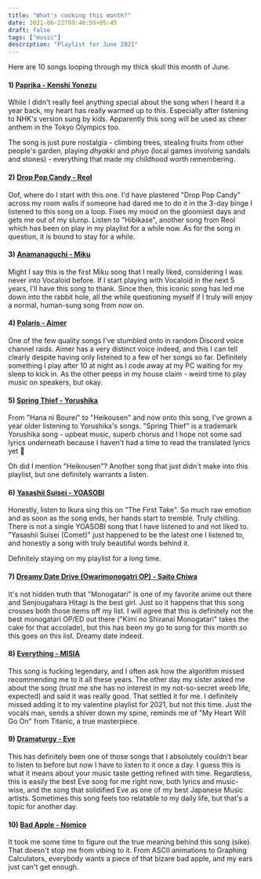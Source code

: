 ```yaml
---
title: "What's cooking this month?"
date: 2021-06-22T09:48:59+05:45
draft: false 
tags: ["music"]
description: "Playlist for June 2021"
---
```


Here are 10 songs looping through my thick skull this month of June.

#### 1) [Paprika - Kenshi Yonezu](https://www.youtube.com/watch?v=s582L3gujnw)
While I didn't really feel anything special about the song when I heard it a year back, my heart has really warmed up to this. Especially after listening to NHK's version sung by kids. Apparently this song will be used as cheer anthem in the Tokyo Olympics too.

The song is just pure nostalgia - climbing trees, stealing fruits from other people's garden, playing *dhyakki* and *phiyo* (local games involving sandals and stones) - everything that made my childhood worth remembering.

#### 2) [Drop Pop Candy - Reol](https://www.youtube.com/watch?v=9eyyhtOrKPI)
Oof, where do I start with this one. I'd have plastered "Drop Pop Candy" across my room walls if someone had dared me to do it in the 3-day binge I listened to this song on a loop. Fixes my mood on the gloomiest days and gets me out of my slump. Listen to "Hibikase", another song from Reol which has been on play in my playlist for a while now. As for the song in question, it is bound to stay for a while.

#### 3) [Anamanaguchi - Miku](https://www.youtube.com/watch?v=NocXEwsJGOQ)
Might I say this is the first Miku song that I really liked, considering I was never into Vocaloid before. If I start playing with Vocaloid in the next 5 years, I'll have this song to thank. Since then, this iconic song has led me down into the rabbit hole, all the while questioning myself if I truly will enjoy a normal, human-sung song from now on.

#### 4) [Polaris - Aimer](https://www.youtube.com/watch?v=NJkQzZOdOsI)
One of the few quality songs I've stumbled onto in random Discord voice channel raids. Aimer has a very distinct voice indeed, and this I can tell clearly despite having only listened to a few of her songs so far. Definitely something I play after 10 at night as I code away at my PC waiting for my sleep to kick in. As the other peeps in my house claim - weird time to play music on speakers, but okay.

#### 5) [Spring Thief - Yorushika](https://www.youtube.com/watch?v=Sw1Flgub9s8)
From "Hana ni Bourei" to "Heikousen" and now onto this song, I've grown a year older listening to Yorushika's songs. "Spring Thief" is a  trademark Yorushika song - upbeat music, superb chorus and I hope not some sad lyrics underneath because I haven't had a time to read the translated lyrics yet :eyes:

Oh did I mention "Heikousen"? Another song that just didn't make into this playlist, but one definitely warrants a listen.

#### 6) [Yasashii Suisei - YOASOBI](https://www.youtube.com/watch?v=VyvhvlYvRnc)
Honestly, listen to Ikura sing this on "The First Take". So much raw emotion and as soon as the song ends, her hands start to tremble. Truly chilling. There is not a single YOASOBI song that I have listened to and not liked to. "Yasashii Suisei (Comet)" just happened to be the latest one I listened to, and honestly a song with truly beautiful words behind it. 

Definitely staying on my playlist for a long time.

#### 7) [Dreamy Date Drive (Owarimonogatri OP) - Saito Chiwa](https://www.youtube.com/watch?v=46azVyIDoAY)
It's not hidden truth that "Monogatari" is one of my favorite anime out there and Senjougahara Hitagi is the best girl. Just so it happens that this song crosses both those items off my list. I will agree that this is definitely not the best monogatari OP/ED out there ("Kimi no Shiranai Monogatari" takes the cake for that accolade), but this has been my go to song for this month so this goes on this list. Dreamy date indeed.

#### 8) [Everything - MISIA](https://www.youtube.com/watch?v=aHIR33pOUv0)
This song is fucking legendary, and I often ask how the algorithm missed recommending me to it all these years. The other day my sister asked me about the song (trust me she has no interest in my not-so-secret weeb life, expected) and said it was really good. That settled it for me. I definitely missed adding it to my valentine playlist for 2021, but not this time. Just the vocals man, sends a shiver down my spine, reminds me of "My Heart Will Go On" from Titanic, a true masterpiece.

#### 9) [Dramaturgy - Eve](https://www.youtube.com/watch?v=jJzw1h5CR-I)
This has definitely been one of those songs that I absolutely couldn't bear to listen to before but now I have to listen to it once a day. I guess this is what it means about your music taste getting refined with time. Regardless, this is easily the best Eve song for me right now, both lyrics and music-wise, and the song that solidified Eve as one of my best Japanese Music artists. Sometimes this song feels too relatable to my daily life, but that's a topic for another day.

#### 10) [Bad Apple - Nomico](https://www.youtube.com/watch?v=FtutLA63Cp8)
It took me some time to figure out the true meaning behind this song (sike). That doesn't stop me from vibing to it. From ASCII animations to Graphing Calculators, everybody wants a piece of that bizare bad apple, and my ears just can't get enough.
